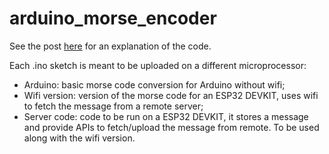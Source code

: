 # arduino_morse_encoder

See the post [here](https://lbranco93.pythonanywhere.com/post/3) for an explanation of the code.

Each .ino sketch is meant to be uploaded on a different microprocessor:
- Arduino: basic morse code conversion for Arduino without wifi;
- Wifi version: version of the morse code for an ESP32 DEVKIT, uses wifi to fetch the message from a remote server;
- Server code: code to be run on a ESP32 DEVKIT, it stores a message and provide APIs to fetch/upload the message from remote. To be used along with the wifi version.
